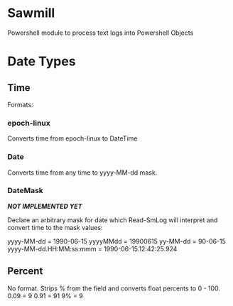 # Sawmill
Powershell module to process text logs into Powershell Objects

# Date Types

## Time

Formats:
### epoch-linux

Converts time from epoch-linux to DateTime

### Date

Converts time from any time to yyyy-MM-dd mask.

### DateMask
***NOT IMPLEMENTED YET***

Declare an arbitrary mask for date which Read-SmLog will interpret and convert time to the mask values:

yyyy-MM-dd              = 1990-06-15
yyyyMMdd                = 19900615
yy-MM-dd                = 90-06-15
yyyy-MM-dd.HH:MM:ss:mmm = 1990-06-15.12:42:25.924


## Percent

No format. Strips % from the field and converts float percents to 0 - 100. 
0.09    = 9
0.91    = 91
9%      = 9    

